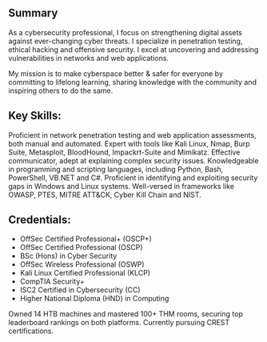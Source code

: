 ## Summary

As a cybersecurity professional, I focus on strengthening digital assets against ever-changing cyber threats. I specialize in penetration testing, ethical hacking and offensive security. I excel at uncovering and addressing vulnerabilities in networks and web applications.

My mission is to make cyberspace better & safer for everyone by committing to lifelong learning, sharing knowledge with the community and inspiring others to do the same.

## Key Skills:

Proficient in network penetration testing and web application assessments, both manual and automated.
Expert with tools like Kali Linux, Nmap, Burp Suite, Metasploit, BloodHound, Impackrt-Suite and Mimikatz.
Effective communicator, adept at explaining complex security issues.
Knowledgeable in programming and scripting languages, including Python, Bash, PowerShell, VB.NET and C#.
Proficient in identifying and exploiting security gaps in Windows and Linux systems.
Well-versed in frameworks like OWASP, PTES, MITRE ATT&CK, Cyber Kill Chain and NIST.

## Credentials:

* OffSec Certified Professional+ (OSCP+)
* OffSec Certified Professional (OSCP)
* BSc (Hons) in Cyber Security
* OffSec Wireless Professional (OSWP)
* Kali Linux Certified Professional (KLCP)
* CompTIA Security+
* ISC2 Certified in Cybersecurity (CC)
* Higher National Diploma (HND) in Computing 


Owned 14 HTB machines and mastered 100+ THM rooms, securing top leaderboard rankings on both platforms.
Currently pursuing CREST certifications.

